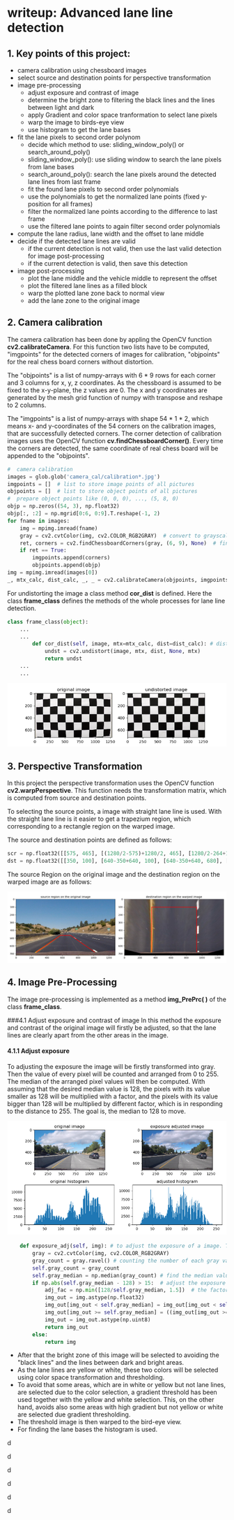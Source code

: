 # writeup: Advanced lane line detection

## 1. Key points of this project:
* camera calibration using chessboard images
* select source and destination points for perspective transformation
* image pre-processing
  * adjust exposure and contrast of image
  * determine the bright zone to filtering the black lines and the lines between light and dark
  * apply Gradient and color space tranformation to select lane pixels
  * warp the image to birds-eye view
  * use histogram to get the lane bases
* fit the lane pixels to second order polynom
  * decide which method to use: sliding_window_poly() or search_around_poly()
  * sliding_window_poly(): use sliding window to search the lane pixels from lane bases
  * search_around_poly(): search the lane pixels around the detected lane lines from last frame
  * fit the found lane pixels to second order polynomials
  * use the polynomials to get the normalized lane points (fixed y-position for all frames)
  * filter the normalized lane points according to the difference to last frame
  * use the filtered lane points to again filter second order polynomials
* compute the lane radius, lane width and the offset to lane middle
* decide if the detected lane lines are valid
  * if the current detection is not valid, then use the last valid detection for image post-processing
  * if the current detection is valid, then save this detection
* image post-processing
  * plot the lane middle and the vehicle middle to represent the offset
  * plot the filtered lane lines as a filled block
  * warp the plotted lane zone back to normal view
  * add the lane zone to the original image

## 2. Camera calibration
The camera calibration has been done by appling the OpenCV function **cv2.calibrateCamera**. For this function two lists have to be computed, "imgpoints" for the detected corners of images for calibration, "objpoints" for the real chess board corners without distortion.

The "objpoints" is a list of numpy-arrays with 6 * 9 rows for each corner and 3 columns for x, y, z coordinates. As the chessboard is assumed to be fixed to the x-y-plane, the z values are 0. The x and y coordinates are generated by the mesh grid function of numpy with transpose and reshape to 2 columns.

The "imgpoints" is a list of numpy-arrays with shape 54 * 1 * 2, which means x- and y-coordinates of the 54 corners on the calibration images, that are successfully detected corners. The corner detection of calibration images uses the OpenCV function **cv.findChessboardCorner()**. Every time the corners are detected, the same coordinate of real chess board will be appended to the "objpoints".

```python
#  camera calibration
images = glob.glob('camera_cal/calibration*.jpg')
imgpoints = []  # list to store image points of all pictures
objpoints = []  # list to store object points of all pictures
#  prepare object points like (0, 0, 0), ..., (5, 8, 0)
objp = np.zeros((54, 3), np.float32)
objp[:, :2] = np.mgrid[0:6, 0:9].T.reshape(-1, 2)
for fname in images:
    img = mpimg.imread(fname)
    gray = cv2.cvtColor(img, cv2.COLOR_RGB2GRAY)  # convert to grayscale
    ret, corners = cv2.findChessboardCorners(gray, (6, 9), None)  # find chessboard corners
    if ret == True:
        imgpoints.append(corners)
        objpoints.append(objp)
img = mpimg.imread(images[0])
_, mtx_calc, dist_calc, _, _ = cv2.calibrateCamera(objpoints, imgpoints, img.shape[1::-1], None, None)
```

For undistorting the image a class method **cor_dist** is defined. Here the class **frame_class** defines the methods of the whole processes for lane line detection.

```python
class frame_class(object):
    ...
    ...
        def cor_dist(self, image, mtx=mtx_calc, dist=dist_calc): # distortion Correction
            undst = cv2.undistort(image, mtx, dist, None, mtx)
            return undst
    ...
    ...
```
![Alt text](./output_images/Camera_Calibration.png)

## 3. Perspective Transformation

In this project the perspective transformation uses the OpenCV function **cv2.warpPerspective**. This function needs the transformation matrix, which is computed from source and destination points.

To selecting the source points, a image with straight lane line is used. With the straight lane line is it easier to get a trapezium region, which corresponding to a rectangle region on the warped image.

The source and destination points are defined as follows:

```python
scr = np.float32([[575, 465], [(1280/2-575)+1280/2, 465], [1280/2-264+1280/2, 680], [264, 680]])
dst = np.float32([[350, 100], [640-350+640, 100], [640-350+640, 680], [350, 680]])
```
The source Region on the original image and the destination region on the warped image are as follows:

![Alt text](./output_images/Perspective_Transformation.png)

## 4. Image Pre-Processing

The image pre-processing is implemented as a method **img_PrePrc( )** of the class **frame_class**. 

###4.1 Adjust exposure and contrast of image
In this method the exposure and contrast of the original image will firstly be adjusted, so that the lane lines are clearly apart from the other areas in the image. 
#### 4.1.1 Adjust exposure
To adjusting the exposure the image will be firstly transformed into gray. Then the value of every pixel will be counted and arranged from 0 to 255. The median of the arranged pixel values will then be computed. With assuming that the desired median value is 128, the pixels with its value smaller as 128 will be multiplied with a factor, and the pixels with its value bigger than 128 will be multiplied by different factor, which is in responding to the distance to 255. The goal is, the median to 128 to move.

![Alt text](./output_images/Adjust_Exposure.png)

```python
    def exposure_adj(self, img): # to adjust the exposure of a image. The goal is to adjusting the median of value of its gray image to 128
        gray = cv2.cvtColor(img, cv2.COLOR_RGB2GRAY)
        gray_count = gray.ravel() # counting the number of each gray value
        self.gray_count = gray_count
        self.gray_median = np.median(gray_count) # find the median value of the gray image
        if np.abs(self.gray_median - 128) > 15:  # adjust the exposure only when the median far away from 128
            adj_fac = np.min([128/self.gray_median, 1.5])  # the factor for adjusting is limited to 1.5 times
            img_out = img.astype(np.float32)
            img_out[img_out < self.gray_median] = img_out[img_out < self.gray_median] * adj_fac # adjusting the portion, which its value smaller than 128
            img_out[img_out >= self.gray_median] = ((img_out[img_out >= self.gray_median] - self.gray_median) / (255 - self.gray_median) * (1 - adj_fac) + adj_fac) * img_out[img_out >= self.gray_median] # adjusting the portion, which its value bigger than 128
            img_out = img_out.astype(np.uint8)
            return img_out
        else:
            return img
```



* After that the bright zone of this image will be selected to avoiding the "black lines" and the lines between dark and bright areas. 
* As the lane lines are yellow or white, these two colors will be selected using color space transformation and thresholding.
* To avoid that some areas, which are in white or yellow but not lane lines, are selected due to the color selection, a gradient threshold has been used together with the yellow and white selection. This, on the other hand, avoids also some areas with high gradient but not yellow or white are selected due gradient thresholding.
* The threshold image is then warped to the bird-eye view.
* For finding the lane bases the histogram is used.



d

d

d

d

d

d